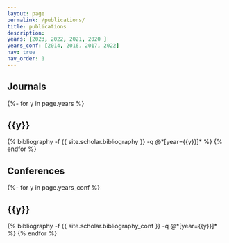 ```yaml
---
layout: page
permalink: /publications/
title: publications
description: 
years: [2023, 2022, 2021, 2020 ]
years_conf: [2014, 2016, 2017, 2022]
nav: true
nav_order: 1
---
```


## Journals
<!-- _pages/publications.md -->
<div class="publications">

{%- for y in page.years %}
  <h2 class="year">{{y}}</h2>
  {% bibliography -f {{ site.scholar.bibliography }} -q @*[year={{y}}]* %}
{% endfor %}

</div>

## Conferences

<div class="publications">

{%- for y in page.years_conf %}
  <h2 class="year">{{y}}</h2>
  {% bibliography -f {{ site.scholar.bibliography_conf }} -q @*[year={{y}}]* %}
{% endfor %}

</div>